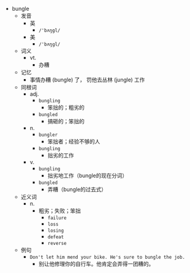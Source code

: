 - bungle
  - 发音
    - 英
      - `/'bʌŋgl/`
    - 美
      - `/'bʌŋɡl/`
  - 词义
    - vt.
      - 办糟
  - 记忆
    - 事情办糟 (bungle) 了， 罚他去丛林 (jungle) 工作
  - 同根词
    - adj.
      - `bungling`
        - 笨拙的；粗劣的
      - `bungled`
        - 搞砸的；笨拙的
    - n.
      - `bungler`
        - 笨拙者；经验不够的人
      - `bungling`
        - 拙劣的工作
    - v.
      - `bungling`
        - 拙劣地工作（bungle的现在分词）
      - `bungled`
        - 弄糟（bungle的过去式）
  - 近义词
    - n.
      - 粗劣；失败；笨拙
        - `failure`
        - `loss`
        - `losing`
        - `defeat`
        - `reverse`
  - 例句
    - `Don't let him mend your bike. He's sure to bungle the job.`
      - 别让他修理你的自行车。他肯定会弄得一团糟的。

